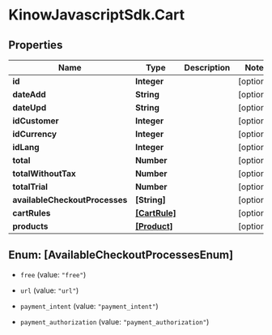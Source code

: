 # KinowJavascriptSdk.Cart

## Properties
Name | Type | Description | Notes
------------ | ------------- | ------------- | -------------
**id** | **Integer** |  | [optional] 
**dateAdd** | **String** |  | [optional] 
**dateUpd** | **String** |  | [optional] 
**idCustomer** | **Integer** |  | [optional] 
**idCurrency** | **Integer** |  | [optional] 
**idLang** | **Integer** |  | [optional] 
**total** | **Number** |  | [optional] 
**totalWithoutTax** | **Number** |  | [optional] 
**totalTrial** | **Number** |  | [optional] 
**availableCheckoutProcesses** | **[String]** |  | [optional] 
**cartRules** | [**[CartRule]**](CartRule.md) |  | [optional] 
**products** | [**[Product]**](Product.md) |  | [optional] 


<a name="[AvailableCheckoutProcessesEnum]"></a>
## Enum: [AvailableCheckoutProcessesEnum]


* `free` (value: `"free"`)

* `url` (value: `"url"`)

* `payment_intent` (value: `"payment_intent"`)

* `payment_authorization` (value: `"payment_authorization"`)




